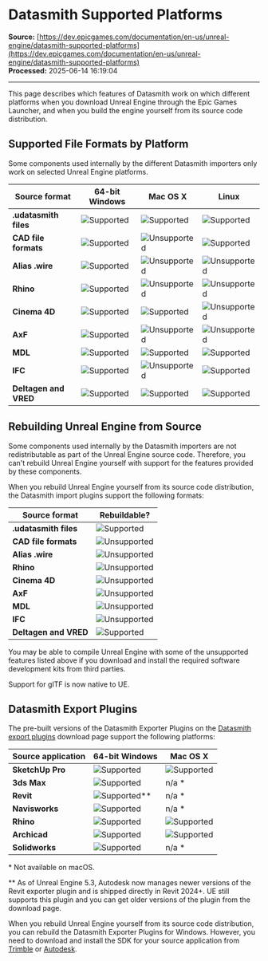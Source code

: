 # Datasmith Supported Platforms

**Source:** [https://dev.epicgames.com/documentation/en-us/unreal-engine/datasmith-supported-platforms](https://dev.epicgames.com/documentation/en-us/unreal-engine/datasmith-supported-platforms)  
**Processed:** 2025-06-14 16:19:04

---

This page describes which features of Datasmith work on which different platforms when you download Unreal Engine through the Epic Games Launcher, and when you build the engine yourself from its source code distribution.

## Supported File Formats by Platform

Some components used internally by the different Datasmith importers only work on selected Unreal Engine platforms.

| Source format | 64-bit Windows | Mac OS X | Linux |
| --- | --- | --- | --- |
| **.udatasmith files** | ![Supported](https://d1iv7db44yhgxn.cloudfront.net/documentation/images/86e2ed4d-ac2f-40be-93f5-eec7c977018f/checkpoint_checked.png "Supported") | ![Supported](https://d1iv7db44yhgxn.cloudfront.net/documentation/images/596117d6-e32f-4c88-ab0d-bbb7d2757596/checkpoint_checked.png "Supported") | ![Supported](https://d1iv7db44yhgxn.cloudfront.net/documentation/images/68cf064e-bb46-4497-a656-0cff0655c536/checkpoint_checked.png "Supported") |
| **CAD file formats** | ![Supported](https://d1iv7db44yhgxn.cloudfront.net/documentation/images/d664144c-efec-4e70-b427-5f78b8f16443/checkpoint_checked.png "Supported") | ![Unsupported](https://d1iv7db44yhgxn.cloudfront.net/documentation/images/0cbed263-83d1-45e4-b0d8-c8ec38149e93/checkpoint.png "Unsupported") | ![Supported](https://d1iv7db44yhgxn.cloudfront.net/documentation/images/4b00c4b7-821d-4f2a-8ec3-086ba48782db/checkpoint_checked.png "Supported") |
| **Alias .wire** | ![Supported](https://d1iv7db44yhgxn.cloudfront.net/documentation/images/89442f97-9d25-4ef5-9b78-580303da0b8f/checkpoint_checked.png "Supported") | ![Unsupported](https://d1iv7db44yhgxn.cloudfront.net/documentation/images/637780ae-2e90-4ea7-b5c0-691b94f7fb93/checkpoint.png "Unsupported") | ![Unsupported](https://d1iv7db44yhgxn.cloudfront.net/documentation/images/9187276d-3f3a-4876-bf29-c797fe1bb83d/checkpoint.png "Unsupported") |
| **Rhino** | ![Supported](https://d1iv7db44yhgxn.cloudfront.net/documentation/images/f40e0185-74ff-4552-bcae-b76c79fb8a57/checkpoint_checked.png "Supported") | ![Unsupported](https://d1iv7db44yhgxn.cloudfront.net/documentation/images/f2128e74-0a18-40b9-815a-136d63393b72/checkpoint.png "Unsupported") | ![Unsupported](https://d1iv7db44yhgxn.cloudfront.net/documentation/images/4a1e33dc-54c2-464b-98f3-72bb5824126e/checkpoint.png "Unsupported") |
| **Cinema 4D** | ![Supported](https://d1iv7db44yhgxn.cloudfront.net/documentation/images/6f0329e8-c144-4d03-9531-1b97aaabd59f/checkpoint_checked.png "Supported") | ![Supported](https://d1iv7db44yhgxn.cloudfront.net/documentation/images/d7e1b697-0c96-48fb-8010-068d287f2312/checkpoint_checked.png "Supported") | ![Unsupported](https://d1iv7db44yhgxn.cloudfront.net/documentation/images/8d66896f-6ab2-4c05-a140-bf3456eeaf69/checkpoint.png "Unsupported") |
| **AxF** | ![Supported](https://d1iv7db44yhgxn.cloudfront.net/documentation/images/f25497fa-d692-48e6-b353-342cf3115f1a/checkpoint_checked.png "Supported") | ![Unsupported](https://d1iv7db44yhgxn.cloudfront.net/documentation/images/633fc884-0912-4e24-8ce0-1ec95f281155/checkpoint.png "Unsupported") | ![Unsupported](https://d1iv7db44yhgxn.cloudfront.net/documentation/images/9efc7afb-7ea1-4642-856c-995609961e7a/checkpoint.png "Unsupported") |
| **MDL** | ![Supported](https://d1iv7db44yhgxn.cloudfront.net/documentation/images/fe0829c5-7073-4a15-bbd9-b2b1747f8336/checkpoint_checked.png "Supported") | ![Supported](https://d1iv7db44yhgxn.cloudfront.net/documentation/images/6592b01e-d56b-4753-be4f-f702bf003312/checkpoint_checked.png "Supported") | ![Supported](https://d1iv7db44yhgxn.cloudfront.net/documentation/images/793475f2-eff1-42dd-88f7-9fd24781971d/checkpoint_checked.png "Supported") |
| **IFC** | ![Supported](https://d1iv7db44yhgxn.cloudfront.net/documentation/images/79524ab2-ead9-42e0-89a9-a2ffe185ec35/checkpoint_checked.png "Supported") | ![Unsupported](https://d1iv7db44yhgxn.cloudfront.net/documentation/images/f176455c-31d7-42a1-a7db-add35c618963/checkpoint.png "Unsupported") | ![Supported](https://d1iv7db44yhgxn.cloudfront.net/documentation/images/89aa78b0-8630-4f76-978a-3b11d817c293/checkpoint_checked.png "Supported") |
| **Deltagen and VRED** | ![Supported](https://d1iv7db44yhgxn.cloudfront.net/documentation/images/d756909e-db12-41ea-8532-e175ba71d858/checkpoint_checked.png "Supported") | ![Supported](https://d1iv7db44yhgxn.cloudfront.net/documentation/images/bec62036-1821-4e05-b49e-249715ec2b90/checkpoint_checked.png "Supported") | ![Supported](https://d1iv7db44yhgxn.cloudfront.net/documentation/images/b7becb7e-1921-4418-9fb9-d0d49139b171/checkpoint_checked.png "Supported") |

## Rebuilding Unreal Engine from Source

Some components used internally by the Datasmith importers are not redistributable as part of the Unreal Engine source code. Therefore, you can't rebuild Unreal Engine yourself with support for the features provided by these components.

When you rebuild Unreal Engine yourself from its source code distribution, the Datasmith import plugins support the following formats:

| Source format | Rebuildable? |
| --- | --- |
| **.udatasmith files** | ![Supported](https://d1iv7db44yhgxn.cloudfront.net/documentation/images/dbf8ea5b-33e7-49be-a680-a83f9d346e94/checkpoint_checked.png "Supported") |
| **CAD file formats** | ![Unsupported](https://d1iv7db44yhgxn.cloudfront.net/documentation/images/b6db99aa-62b0-4248-a58f-3c81ef4d0482/checkpoint.png "Unsupported") |
| **Alias .wire** | ![Unsupported](https://d1iv7db44yhgxn.cloudfront.net/documentation/images/8f794cbf-8fdb-482e-ad57-12ef2b42364a/checkpoint.png "Unsupported") |
| **Rhino** | ![Unsupported](https://d1iv7db44yhgxn.cloudfront.net/documentation/images/a1ba3e1a-8cfd-4fe5-a4c6-5f7b403d382e/checkpoint.png "Unsupported") |
| **Cinema 4D** | ![Unsupported](https://d1iv7db44yhgxn.cloudfront.net/documentation/images/147764bd-eb3d-4324-a465-b687a34723f1/checkpoint.png "Unsupported") |
| **AxF** | ![Unsupported](https://d1iv7db44yhgxn.cloudfront.net/documentation/images/20d5e258-4b13-4adf-80de-39e87f2e6d6f/checkpoint.png "Unsupported") |
| **MDL** | ![Unsupported](https://d1iv7db44yhgxn.cloudfront.net/documentation/images/3343f0ec-2fe6-47b0-ac6d-22c914f05008/checkpoint.png "Unsupported") |
| **IFC** | ![Unsupported](https://d1iv7db44yhgxn.cloudfront.net/documentation/images/9e135b9d-d4d7-463a-88da-1251427dae47/checkpoint.png "Unsupported") |
| **Deltagen and VRED** | ![Supported](https://d1iv7db44yhgxn.cloudfront.net/documentation/images/d3c615d3-769e-45b1-98d0-e2807aa67021/checkpoint_checked.png "Supported") |

You may be able to compile Unreal Engine with some of the unsupported features listed above if you download and install the required software development kits from third parties.

Support for gITF is now native to UE.

## Datasmith Export Plugins

The pre-built versions of the Datasmith Exporter Plugins on the [Datasmith export plugins](https://www.unrealengine.com/en-US/datasmith/plugins) download page support the following platforms:

| Source application | 64-bit Windows | Mac OS X |
| --- | --- | --- |
| **SketchUp Pro** | ![Supported](https://d1iv7db44yhgxn.cloudfront.net/documentation/images/89c35fb8-b5bc-4ff3-a279-c76d60bbc1f5/checkpoint_checked.png "Supported") | ![Supported](https://d1iv7db44yhgxn.cloudfront.net/documentation/images/3fccf827-d948-467c-81f2-dc9b4985c7d9/checkpoint_checked.png "Supported") |
| **3ds Max** | ![Supported](https://d1iv7db44yhgxn.cloudfront.net/documentation/images/6da7bcbe-4bb5-4ff8-9d40-6e5ae2c14bda/checkpoint_checked.png "Supported") | n/a \* |
| **Revit** | ![Supported](https://d1iv7db44yhgxn.cloudfront.net/documentation/images/983ab030-bcc9-419a-ac10-aa0ca6ab9871/checkpoint_checked.png "Supported")\*\* | n/a \* |
| **Navisworks** | ![Supported](https://d1iv7db44yhgxn.cloudfront.net/documentation/images/29fe350f-8b61-4064-a811-310b6aeab019/checkpoint_checked.png "Supported") | n/a \* |
| **Rhino** | ![Supported](https://d1iv7db44yhgxn.cloudfront.net/documentation/images/9aed1e30-7394-4255-b9e3-4252631394c5/checkpoint_checked.png "Supported") | ![Supported](https://d1iv7db44yhgxn.cloudfront.net/documentation/images/9fe5ad84-7f88-48e0-8677-93666f1222c4/checkpoint_checked.png "Supported") |
| **Archicad** | ![Supported](https://d1iv7db44yhgxn.cloudfront.net/documentation/images/8bb24a00-0a60-403f-9080-4181b55e1fbe/checkpoint_checked.png "Supported") | ![Supported](https://d1iv7db44yhgxn.cloudfront.net/documentation/images/1613c6c4-05d2-41c4-b089-0e119c4c2562/checkpoint_checked.png "Supported") |
| **Solidworks** | ![Supported](https://d1iv7db44yhgxn.cloudfront.net/documentation/images/5f81c8a7-4ad2-41ef-a14d-6edab890bf5a/checkpoint_checked.png "Supported") | n/a \* |

\* Not available on macOS.

\*\* As of Unreal Engine 5.3, Autodesk now manages newer versions of the Revit exporter plugin and is shipped directly in Revit 2024+. UE still supports this plugin and you can get older versions of the plugin from the download page.

When you rebuild Unreal Engine yourself from its source code distribution, you can rebuild the Datasmith Exporter Plugins for Windows. However, you need to download and install the SDK for your source application from [Trimble](https://extensions.sketchup.com/en/developer_center/sketchup_sdk) or [Autodesk](https://www.autodesk.com/developer-network/overview).